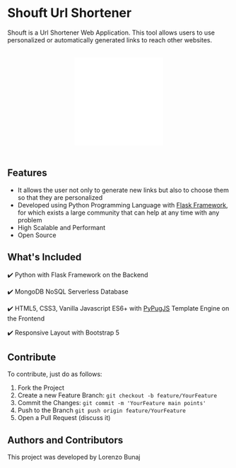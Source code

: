 # Shouft Url Shortener
Shouft is a Url Shortener Web Application.
This tool allows users to use personalized or automatically generated links to reach other websites.

</br>
<div align="center">
  <img src="https://github.com/lorenzobunaj/Shouft/blob/main/shouft-logo-readme.png" width="200"/>
</div>
</br>


## Features

- It allows the user not only to generate new links but also to choose them so that they are personalized
- Developed using Python Programming Language with [Flask Framework](https://flask.palletsprojects.com/en/3.0.x/), for which exists a large community that can help at any time with any problem
- High Scalable and Performant
- Open Source

## What's Included

:heavy_check_mark: Python with Flask Framework on the Backend

:heavy_check_mark: MongoDB NoSQL Serverless Database

:heavy_check_mark: HTML5, CSS3, Vanilla Javascript ES6+ with [PyPugJS](https://github.com/kakulukia/pypugjs) Template Engine on the Frontend

:heavy_check_mark: Responsive Layout with Bootstrap 5

## Contribute

To contribute, just do as follows:
1. Fork the Project
2. Create a new Feature Branch: `git checkout -b feature/YourFeature`
3. Commit the Changes: `git commit -m 'YourFeature main points'`
4. Push to the Branch `git push origin feature/YourFeature`
5. Open a Pull Request (discuss it)

## Authors and Contributors

This project was developed by Lorenzo Bunaj
